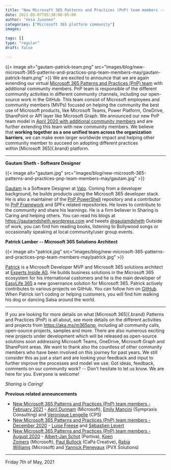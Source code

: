 ```yaml
---
title: "New Microsoft 365 Patterns and Practices (PnP) team members -- May 20215"
date: 2021-05-07T05:38:00-05:00
author: "Vesa Juvonen"
categories: ["Microsoft 365 platform community"]
images:

tags: []
type: "regular"
draft: false

---
```


{{< image alt="gautam-patrick-team.png" src="images/blog/new-microsoft-365-patterns-and-practices-pnp-team-members-may/gautam-patrick-team.png" >}}
We are excited to announce that we are again extending our
virtual [Microsoft 365 Patterns and Practices (PnP)
team](https://aka.ms/m365pnp) with additional community members. PnP
team is responsible of the different community activities in different
community channels, including our open-source work in the GitHub. This
team consist of Microsoft employees and community members (MVPs) focused
on helping the community the best use of Microsoft products, like
Microsoft Teams, Power Platform, OneDrive, SharePoint or API layer like
Microsoft Graph.
We announced our new PnP team model in [April 2020 with additional
community
members](https://developer.microsoft.com/en-us/microsoft-365/blogs/new-microsoft-365-patterns-and-practices-pnp-team-model-with-new-community-leads/) and
are further extending this team with new community members. We believe
that **working together as a one unified team across the organization
barriers**, we can make even larger worldwide impact and helping other
community member to succeed on adopting different practices
within [Microsoft 365]{.brand} platform.



------------------------------------------------------------------------

**Gautam Sheth - Software Designer**

{{< image alt="gautam.jpg" src="images/blog/new-microsoft-365-patterns-and-practices-pnp-team-members-may/gautam.jpg" >}}

[Gautam](https://github.com/gautamdsheth) is a Software Designer at
[Valo](https://www.valointranet.com). Coming from a developer
background, he builds products using the Microsoft 365 developer stack.
He is also a maintainer of the [PnP
PowerShell](https://pnp.github.io/powershell/) repository and a
contributor to [PnP Framework](https://pnp.github.io/pnpcore/) and SPFx
related repositories. He loves to contribute to the community and share
his learnings. He is a firm believer in Sharing is Caring and helping
others.
You can read his blogs at <https://gautamdsheth.wordpress.com> and
tweets [\@gautamdsheth](https://twitter.com/gautamdsheth)
Outside of work, you can find him reading books, listening to Bollywood
songs or occasionally speaking at local community/user group events.

**Patrick Lamber -- Microsoft 365 Solutions Architect**


{{< image alt="patrick.jpg" src="images/blog/new-microsoft-365-patterns-and-practices-pnp-team-members-may/patrick.jpg" >}}

[Patrick](https://github.com/plamber) is a Microsoft Developer MVP and
Microsoft 365 solutions architect at [Experts Inside
AG](https://www.expertsinside.com/). He builds business solutions in the
Microsoft 365 ecosystem for his international customers and he is the
main developer of [EasyLife 365](https://www.easylife365.cloud) a new
governance solution for Microsoft 365.
Patrick actively contributes to various projects on GitHub. You can
follow him on [GitHub](https://github.com/plamber).
When Patrick isn't coding or helping customers, you will find him
walking his dog or dancing Salsa around the world.


-----------------------------------------------------------------------

If you are looking for more details on what [Microsoft
365]{.brand} Patterns and Practices (PnP) is all about, see more details
on the different activities and projects from <https://aka.ms/m365pnp>,
including all community calls, open-source projects, samples and more.
There are also numerous exciting new projects under development which
will be released as open-source solutions soon addressing Microsoft
Teams, OneDrive, Microsoft Graph and SharePoint areas. We want to thank
also the countless of other community members who have been involved on
this journey for past years. We still consider this as just a start and
are looking your feedback and input to further improve the processes and
model we use.
Got ideas, feedback, comments on our community work? -- Don't hesitate
to let us know. We are here for you. Everyone is welcome!

*Sharing is Caring!*

**Previous related announcements**

-   [New Microsoft 365 Patterns and Practices (PnP) team members -
    February
    2021](https://developer.microsoft.com/en-us/microsoft-365/blogs/new-microsoft-365-patterns-and-practices-pnp-team-members-february-2021/)
    - [April
    Dunnam](https://www.twitter.com/aprildunnam "https://www.twitter.com/aprildunnam") (Microsoft),
    [Emily Mancini](https://twitter.com/EEMancini) (Sympraxis
    Consulting) and [Veronique
    Lengelle](https://twitter.com/veronicageek) (CPS)
-   [New Microsoft 365 Patterns and Practices (PnP) team members -
    December
    2020](https://developer.microsoft.com/en-us/microsoft-365/blogs/new-microsoft-365-patterns-and-practices-pnp-team-members-2/) - [Luise
    Freese](https://twitter.com/LuiseFreese) and [Sébastien
    Levert](https://twitter.com/sebastienlevert/) 
-   [New Microsoft 365 Patterns and Practices (PnP) team members -
    August
    2020](https://developer.microsoft.com/en-us/microsoft-365/blogs/new-microsoft-365-patterns-and-practices-pnp-team-members/) -
    [Albert-Jan Schot](https://twitter.com/appieschot) (Portiva), [Koen
    Zomers](https://twitter.com/koenzomers) (Microsoft), [Paul
    Bullock](https://twitter.com/pkbullock) (CaPa Creative), [Rabia
    Williams](https://twitter.com/williamsrabia) (Microsoft)
    and [Yannick Plenevaux](https://twitter.com/yp_code) (PVX Solutions)
-----------------------------------------------------------------------

Friday 7th of May, 2021
